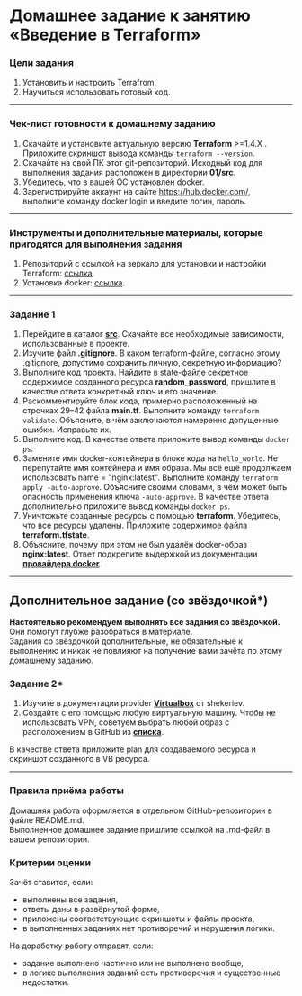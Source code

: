# Домашнее задание к занятию «Введение в Terraform»### Цели задания1. Установить и настроить Terrafrom.2. Научиться использовать готовый код.------### Чек-лист готовности к домашнему заданию1. Скачайте и установите актуальную версию **Terraform** >=1.4.X . Приложите скриншот вывода команды ```terraform --version```.2. Скачайте на свой ПК этот git-репозиторий. Исходный код для выполнения задания расположен в директории **01/src**.3. Убедитесь, что в вашей ОС установлен docker.4. Зарегистрируйте аккаунт на сайте https://hub.docker.com/, выполните команду docker login и введите логин, пароль.------### Инструменты и дополнительные материалы, которые пригодятся для выполнения задания1. Репозиторий с ссылкой на зеркало для установки и настройки Terraform: [ссылка](https://github.com/netology-code/devops-materials).2. Установка docker: [ссылка](https://docs.docker.com/engine/install/ubuntu/). ------### Задание 11. Перейдите в каталог [**src**](https://github.com/netology-code/ter-homeworks/tree/main/01/src). Скачайте все необходимые зависимости, использованные в проекте. 2. Изучите файл **.gitignore**. В каком terraform-файле, согласно этому .gitignore, допустимо сохранить личную, секретную информацию?3. Выполните код проекта. Найдите  в state-файле секретное содержимое созданного ресурса **random_password**, пришлите в качестве ответа конкретный ключ и его значение.4. Раскомментируйте блок кода, примерно расположенный на строчках 29–42 файла **main.tf**.Выполните команду ```terraform validate```. Объясните, в чём заключаются намеренно допущенные ошибки. Исправьте их.5. Выполните код. В качестве ответа приложите вывод команды ```docker ps```.6. Замените имя docker-контейнера в блоке кода на ```hello_world```. Не перепутайте имя контейнера и имя образа. Мы всё ещё продолжаем использовать name = "nginx:latest". Выполните команду ```terraform apply -auto-approve```.Объясните своими словами, в чём может быть опасность применения ключа  ```-auto-approve```. В качестве ответа дополнительно приложите вывод команды ```docker ps```.8. Уничтожьте созданные ресурсы с помощью **terraform**. Убедитесь, что все ресурсы удалены. Приложите содержимое файла **terraform.tfstate**. 9. Объясните, почему при этом не был удалён docker-образ **nginx:latest**. Ответ подкрепите выдержкой из документации [**провайдера docker**](https://docs.comcloud.xyz/providers/kreuzwerker/docker/latest/docs).  ------## Дополнительное задание (со звёздочкой*)**Настоятельно рекомендуем выполнять все задания со звёздочкой.** Они помогут глубже разобраться в материале.   Задания со звёздочкой дополнительные, не обязательные к выполнению и никак не повлияют на получение вами зачёта по этому домашнему заданию. ### Задание 2*1. Изучите в документации provider [**Virtualbox**](https://docs.comcloud.xyz/providers/shekeriev/virtualbox/latest/docs) от shekeriev.2. Создайте с его помощью любую виртуальную машину. Чтобы не использовать VPN, советуем выбрать любой образ с расположением в GitHub из [**списка**](https://www.vagrantbox.es/).В качестве ответа приложите plan для создаваемого ресурса и скриншот созданного в VB ресурса. ------### Правила приёма работыДомашняя работа оформляется в отдельном GitHub-репозитории в файле README.md.   Выполненное домашнее задание пришлите ссылкой на .md-файл в вашем репозитории.### Критерии оценкиЗачёт ставится, если:* выполнены все задания,* ответы даны в развёрнутой форме,* приложены соответствующие скриншоты и файлы проекта,* в выполненных заданиях нет противоречий и нарушения логики.На доработку работу отправят, если:* задание выполнено частично или не выполнено вообще,* в логике выполнения заданий есть противоречия и существенные недостатки. 